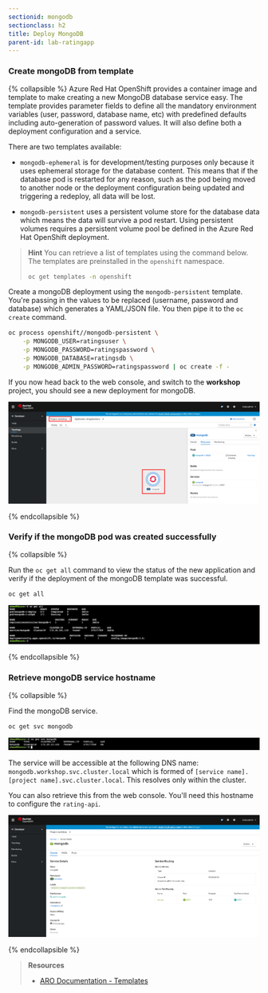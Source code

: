 ```yaml
---
sectionid: mongodb
sectionclass: h2
title: Deploy MongoDB
parent-id: lab-ratingapp
---
```


### Create mongoDB from template

{% collapsible %}
Azure Red Hat OpenShift provides a container image and template to make creating a new MongoDB database service easy. The template provides parameter fields to define all the mandatory environment variables (user, password, database name, etc) with predefined defaults including auto-generation of password values. It will also define both a deployment configuration and a service.

There are two templates available:

* `mongodb-ephemeral` is for development/testing purposes only because it uses ephemeral storage for the database content. This means that if the database pod is restarted for any reason, such as the pod being moved to another node or the deployment configuration being updated and triggering a redeploy, all data will be lost.

* `mongodb-persistent` uses a persistent volume store for the database data which means the data will survive a pod restart. Using persistent volumes requires a persistent volume pool be defined in the Azure Red Hat OpenShift deployment.

> **Hint** You can retrieve a list of templates using the command below. The templates are preinstalled in the `openshift` namespace.
> ```sh
> oc get templates -n openshift
> ```

Create a mongoDB deployment using the `mongodb-persistent` template. You're passing in the values to be replaced (username, password and database) which generates a YAML/JSON file. You then pipe it to the `oc create` command.

```sh
oc process openshift//mongodb-persistent \
    -p MONGODB_USER=ratingsuser \
    -p MONGODB_PASSWORD=ratingspassword \
    -p MONGODB_DATABASE=ratingsdb \
    -p MONGODB_ADMIN_PASSWORD=ratingspassword | oc create -f -
```

If you now head back to the web console, and switch to the **workshop** project, you should see a new deployment for mongoDB.

![MongoDB deployment](media/mongodb-overview.png)

{% endcollapsible %}

### Verify if the mongoDB pod was created successfully

{% collapsible %}

Run the `oc get all` command to view the status of the new application and verify if the deployment of the mongoDB template was successful.

```sh
oc get all
```

![oc status](media/oc-status-mongodb.png)

{% endcollapsible %}

### Retrieve mongoDB service hostname

{% collapsible %}

Find the mongoDB service.

```sh
oc get svc mongodb
```

![oc get svc](media/oc-get-svc-mongo.png)

The service will be accessible at the following DNS name: `mongodb.workshop.svc.cluster.local` which is formed of `[service name].[project name].svc.cluster.local`. This resolves only within the cluster.

You can also retrieve this from the web console. You'll need this hostname to configure the `rating-api`.

![MongoDB service in the Web Console](media/mongo-svc-webconsole.png)

{% endcollapsible %}

> **Resources**
> * [ARO Documentation - Templates](https://docs.openshift.com/aro/4/openshift_images/using-templates.html)
